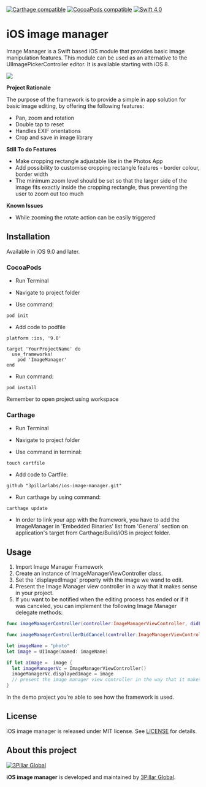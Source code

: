 [![Carthage compatible](https://img.shields.io/badge/Carthage-Compatible-4BC51D.svg?style=flat)](https://github.com/Carthage/Carthage)
[![CocoaPods compatible](https://img.shields.io/badge/CocoaPods-Compatible-4BC51D.svg?style=flat)](https://github.com/CocoaPods/CocoaPods)
[![Swift 4.0](https://img.shields.io/badge/Swift-Compatible-orange.svg)](https://swift.org)

# iOS image manager
Image Manager is a Swift based iOS module that provides basic image manipulation features. This module can be used as an alternative to the UIImagePickerController editor. It is available starting with iOS 8.

![](screenshots/demoImageManagerFramework.gif)

**Project Rationale**

The purpose of the framework is to provide a simple in app solution for basic image editing, by offering the following features:

*	Pan, zoom and rotation
*	Double tap to reset
*	Handles EXIF orientations
*	Crop and save in image library

**Still To do Features**

* Make cropping rectangle adjustable like in the Photos App
* Add possibility to customise cropping rectangle features - border colour, border width
* The minimum zoom level should be set so that the larger side of the image fits exactly inside the cropping rectangle, thus preventing the user to zoom out too much

**Known Issues**

* While zooming the rotate action can be easily triggered

## Installation


Available in iOS 9.0 and later.

### CocoaPods

- Run Terminal

- Navigate to project folder

- Use command:

```
pod init
```

- Add code to podfile

```
platform :ios, '9.0'

target 'YourProjectName' do
  use_frameworks!
    pod 'ImageManager'
end
```

- Run command:

```
pod install
```

Remember to open project using workspace

### Carthage

- Run Terminal

- Navigate to project folder

- Use command in terminal:
```
touch cartfile
```

- Add code to Cartfile:

```
github "3pillarlabs/ios-image-manager.git"

```

- Run carthage by using command:

```
carthage update
```
- In order to link your app with the framework, you have to add the ImageManager in 'Embedded Binaries' list from 'General' section on application's target from Carthage/Build/iOS in project folder.

## Usage
1. Import Image Manager Framework
2. Create an instance of ImageManagerViewController class.
3. Set the 'displayedImage' property with the image we wand to edit.
4. Present the Image Manager view controller in a way that it makes sense in your project.
5. If you want to be notified when the editing process has ended or if it was canceled, you can implement the following Image Manager delegate methods:

```swift
func imageManagerController(controller:ImageManagerViewController, didFinishEditingImage image: UIImage)

func imageManagerControllerDidCancel(controller:ImageManagerViewController)
```

```swift
let imageName = "photo"
let image = UIImage(named: imageName)

if let aImage =  image {
  let imageManagerVc = ImageManagerViewController()
  imageManagerVc.displayedImage = image
  // present the image manager view controller in the way that it makes sense in your application
}
```

In the demo project you're able to see how the framework is used.        

## License

iOS image manager  is released under MIT license. See [LICENSE](LICENSE) for details.  

## About this project

[![3Pillar Global](https://www.3pillarglobal.com/wp-content/themes/base/library/images/logo_3pg.png)](http://www.3pillarglobal.com/)

**iOS image manager** is developed and maintained by [3Pillar Global](http://www.3pillarglobal.com/).
